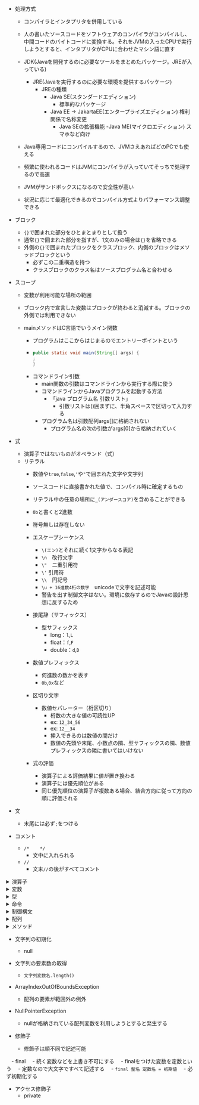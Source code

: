 
- 処理方式
  - コンパイラとインタプリタを併用している
  - 人の書いたソースコードをソフトウェアのコンパイラがコンパイルし、中間コードのバイトコードに変換する。それをJVMの入ったCPUで実行しようとすると、インタプリタがCPUに合わせたマシン語に直す
  - JDK(Javaを開発するのに必要なツールをまとめたパッケージ。JREが入っている)
    - JRE(Javaを実行するのに必要な環境を提供するパッケージ)
      - JREの種類
        - Java SE(スタンダードエディション)
          - 標準的なパッケージ
        - Java EE → JakartaEE(エンタープライズエディション) 権利関係で名称変更
          - Java SEの拡張機能
        -Java ME(マイクロエディション) スマホなど向け

  - Java専用コードにコンパイルするので、JVMさえあればどのPCでも使える
  - 頻繁に使われるコードはJVMにコンパイラが入っていてそっちで処理するので高速
  - JVMがサンドボックスになるので安全性が高い
  - 状況に応じて最適化できるのでコンパイル方式よりパフォーマンス調整できる

- ブロック
  - `{}`で囲まれた部分をひとまとまりとして扱う
  - 通常`{}`で囲まれた部分を指すが、1文のみの場合は`{}`を省略できる
  - 外側の`{}`で囲まれたブロックをクラスブロック、内側のブロックはメソッドブロックという
    - 必ずこの二重構造を持つ
    - クラスブロックのクラス名はソースプログラム名と合わせる

- スコープ
  - 変数が利用可能な場所の範囲
  - ブロック内で宣言した変数はブロックが終わると消滅する。ブロックの外側では利用できない

  - mainメソッドはC言語でいうメイン関数
    - プログラムはここからはじまるのでエントリーポイントという
    - ```Java
      public static void main(String[] args) {
      ;
      }
      ```
    - コマンドライン引数
      - main関数の引数はコマンドラインから実行する際に使う
      - コマンドラインからJavaプログラムを起動する方法
        - 「java プログラム名 引数リスト」
          - 引数リストは()囲まずに、半角スペースで区切って入力する
      - プログラム名は引数配列args[]に格納されない
        - プログラム名の次の引数がargs[0]から格納されていく
        

- 式
  - 演算子ではないものがオペランド（式）
  - リテラル
    - 数値や`true`,`false`,`'`や`"`で囲まれた文字や文字列
    - ソースコードに直接書かれた値で、コンパイル時に確定するもの
    - リテラル中の任意の場所に`_(アンダースコア)`を含めることができる
    - `0b`と書くと2進数
    - 符号無しは存在しない

    - エスケープシーケンス
      - `\(エン)`とそれに続く1文字からなる表記
      - `\n`　改行文字
      - `\"`　二重引用符
      - `\'` 引用符
      - `\\`　円記号
      - `\u + 16進数4桁の数字`　unicodeで文字を記述可能
      - 警告を出す制御文字はない。環境に依存するのでJavaの設計思想に反するため

    - 接尾辞（サフィックス）
      - 型サフィックス
        - long：`l`,`L`
        - float：`f`,`F`
        - double：`d`,`D`
 
    - 数値プレフィックス
      - 何進数の数かを表す
      - `0b`,`0x`など
       
    - 区切り文字
      - 数値セパレーター（桁区切り）
        - 桁数の大きな値の可読性UP
        - ex: `12_34_56`
        - ex: `12__34`
        - 挿入できるのは数値の間だけ
        - 数値の先頭や末尾、小数点の隣、型サフィックスの隣、数値プレフィックスの隣に書いてはいけない

    - 式の評価
      - 演算子による評価結果に値が置き換わる
      - 演算子には優先順位がある
      - 同じ優先順位の演算子が複数ある場合、結合方向に従って方向の順に評価される

- 文
  - 末尾には必ず`;`をつける

- コメント
  - `/*    */`
    - 文中に入れられる
  - `//       `
    - 文末`//`の後がすべてコメント
   

<details>
<summary>演算子</summary>
  
- 算術演算子
   - 左右の数値オペランドを使って四則計算を行う演算子
     
| 演算子 | 機能 | 優先順位 | 評価の方向 | 評価の例 |
| ---- | ---- | ---- | ---- | ---- |
| + | 加算 | 5 | 左 → 右 | 3 + 5 →8 |
| - | 減算 | 5 | 左 → 右 | 10 - 3 → 7 |
| * | 乗算 | 4 | 左 → 右 | 3 * 2 → 6 |
| / | 除算 | 4 | 左 → 右 | 3.2 / 2 → 1.6  9 / 2 → 4 |
| % | 剰余 | 4 | 左 → 右 | 9 % 2 → 1 |

- 文字列結合演算子
    | コード | 結果 | 起きていること |
    |----|----|----|
    | "文字列" + 10 | 文字列10 | 10が文字列の末尾に連結され、10までの文字列になる |
    | 10 + 10 + "文字列" | 20文字列 | 先に10 + 10が計算され、文字列が連結される |
    | "文字列" + 10 + 'a' | 文字列10a | 文字列に10とaが順に連結されて全体が文字列になる |
    | "文字列" + 10 + 10 | 文字列1010 | 文字列に10と10が順に連結され全体が文字列になる |
    | "文字列" + (10 + 10) | 文字列20 | ()がついているので先に10 + 10が計算され、20が文字列に連結され全体が文字列になる |
    | 'a' + 10 + 10 | 117 | aの文字コードの数字が97で、一文字はint型の文字コードとなるので、97 + 10 + 10されてintの117が出力される |

- 代入演算子
   - `=`演算子
     - 右辺を左辺に代入
     - 優先順位 15
     - 左 ← 右 結合
     - `a = 10` → `a`(中身は10）

- 複合代入演算子
    | 演算子 | 機能 | 優先順位 | 結合 |
    |----|----|----|----|
    | += | 左辺と右辺を加算して左辺に代入 | 15 | 左 ← 右 |
    | -= | 左辺と右辺を減算して左辺に代入 | 15 | 左 ← 右 |
    | *= | 左辺と右辺を乗算して左辺に代入 | 15| 左 ← 右 |
    | /= | 左辺と右辺を除算して左辺に代入 | 15 | 左 ← 右 |
    | %= | 左辺と右辺を除算し、その余りを左辺に代入 | 15 | 左 ← 右 |
    | += | 左辺の後に右辺を連結して代入 | 15 | 左 ← 右 |

- インクリメント/デクリメント演算子
    | 演算子 | 機能 | 優先順位 | 結合 |
    |----|----|----|----|
    | ++ | 値を1増やす | 1 | 左 → 右 |
    | -- | 値を1減らす | 1 | 左 → 右 |
    
- 文字列結合演算子

- 関係演算子
  - `==`
    - 左辺と右辺が等しい
  - `!=`
    - 左辺と右辺が異なる
  - `>`
    - 左辺が右辺より大きい
  - `<`
    - 左辺が右辺より小さい
  - `>=`
    - 左辺が右辺より大きいか等しい
  - `<=`
    - 左辺が右辺より小さいか等しい

- 論理演算子
  - `&&`
    - 左辺と右辺両方の評価が`true`なら、`true`
  - `||`
    - 左辺か右辺どちらか一方でも`true`なら、`true`
  - `!` (否定演算子)
    - `!`に続く条件式に合っていなければ`true`

 - 短絡評価（ショートサーキット）
   - `&&`は左辺が`false`なら右辺の評価は行わない
   - `||`は左辺が`true`なら右辺の評価は行わない

 - 両辺を必ず評価する論理演算子
   - `&`, `|`
     `&`と`|`がそれぞれひとつずつであれば、短絡評価を行わず、両辺を評価する

</details>

<details>
<summary>変数</summary>
	
- 変数宣言
  - `型名 変数名;`
  - ex: `int a;`
  - 宣言時に代入して初期化が可能
    - `型名 変数名 = 値;`
  
- 変数名
  - 変数など自分で名前をつけるものに使える文字を識別子という
  - 1文字目
    - 小文字と大文字の英字、`_(アンダーバー)`、`$(ドル)`
  - 2文字目
    - 1文字目のものに加え、数字
  - 予約語は不可
  - Java8までは`_(アンダーバー)`のみの変数名が利用可能だったが現在は不可
  - 慣習的には、変数名の1文字目は小文字にする。ただし、複数の単語をつなげて変数名にする場合は2つ目以降の単語の先頭を大文字にする

  - 変数を初期化せずコンパイルするとエラーになる

</details>

<details>
<summary>型</summary>
	
- 基本型(プリミティブ型)
  - 整数型
    - 整数型
      - int
        - 整数のデフォルトはint
        - 4バイト
  
      - short
        - 1バイト
        
      - long
        - 8バイト
        
      - byte
        - 1バイト
        
    - 小数型
      - double
        - 実数のデフォルトはdouble
          - 8バイト
          
      - float
        - 4バイト
        
    - 文字
      - char
      - `''`(シングルクォーテーション)で囲む
        - 1文字**2バイト**
        
    - 真偽値
      - boolean
        - `true`か`false`を返す
        - 処理系によるが1バイトが多い
        
- 参照型
  - null
    - 参照型変数に代入可能
    - どこも参照していない状態にする
    - `null`を代入してどこも参照していない状態にすることを「参照を切る」という
      
  - 文字列型
      - Strinig
        - `""`で囲む
        - 1文字("A")でも可
        - テキストブロック
          - 改行の多い文字列で直感的に記述する方法
          - 2つの`"""`で囲まれた文字列を表記したままの文字列情報として解釈される
          - 開始の`"""`の後ろには文字列情報を書いてはならず、すぐに改行しなければならない
          - 2つの`"""`の空いたの各行のうち、最も左側に文字を記述した部分を複数行リテラルの左端と見なす
          - 2つの`"""`内の各行の左端までの空間と、後ろの`"""`の前の空間はスペースかタブかどちらかに統一すると実行結果が揃う

- 型変換
  - 小さい型から大きい型に変換する際は明示しなくても自動でやってくれる
  - 大きい型から小さい型に変換する際は明示しないとエラーになる
  - ex:
  ```java
     double a = 5.3;
     int b = a; // 「bの値は"5"にならない。エラーになる」
  ```
    - byte型とshort型の変数にint型を代入することは、実害のない範囲で例外的に認められている
       
  - キャスト演算子
    - 変数の前に(型名)を記述すると、`()`内の型に変換する
    - ex: :`int a = (int)3.2;`

  - 演算時の自動型変換
    - 異なる型で演算を行うと、意味的に大きな型に統一されてから演算される
    - byte < short < int < long < float < double

  - byteとshortの演算時強制型変換
    - 演算時も強制的にint型に変換される
    - byte型のb1とb2を足す場合`byte a = b1 + b2`ではなく`int a = b1 + b2`とする

  - 文字列を含む演算時の型変換
    - 片方のオペランドがString型なら、もう一方もString型に変換してから連結する

</details>

<details>
<summary>命令</summary>

- 命令実行の文
  - `呼び出す命令の名前(引数);`
- System.out.
  標準出力という意味
- println
  画面に出力して改行
- print
  画面に出力（改行はしない）

- キーボードからの入力を受け取る
  - `String str = new java.util.Scanner(System.in).nextLine();`
    - nextLine()は文字列
  - `int n = new java.util.Scanner(System.in).nextInt();`
    - nextInt()は整数
  - Scanner
    - やや遅い
    - 自動変換(nextInt()など)
    - 簡単な標準入力に
  - BufferedReader
    - 高速
    - 自動変換できない
    - Integer.parseInt()で自分で変換が必要
    - 大量のデータやファイル処理に向いている

- equals
  - 文字列を比較するにはこの関数がいる
  - `文字列型の変数.equals(比較相手の文字列)`

- Math.max()
  - `Math.max(引数1, 引数2)`
  - 引数2つを比較して大きい方を数値が返却される
    
- 文字列を数値に変換する
  - Integer.parseInt(str)
    - 整数に変換
  - Double.prseDouble(str)
    - 小数に変換
  - ```Java
       String c = "30";
	   System.out.println(Intrger.parseInt(c));
    ```
    - 上記コードも実現可能だが、Double型のcを再利用できないので、再利用したい場合は別で変数をとる
    ```Java
       String c = "30";
       int n = Interger.parseInt(age);
       System.out.println(n);
    ```

  - Random()
    - Randomメソッドを呼び出す
      - ex: `int r = new java.util.Random().nextInt(90);`
        - 以下の書き方と同じ
        ex:

```java
   Random random = new Random();
   int r = random.nextInt(90)
```
<br>		
    - MathクラスのRandomメソッドでも可能
	  - ex: `int r = (int)(Math.random()*90);`
      - double型しか返らない
    - `nextInt(90)`の場合、0～89が返る。
       1から90にしたい場合は`nextInt(90) + 1`にする

</details>

<details>
<summary>制御構文</summary>

- 条件式
  - 条件式は、評価結果が`true`または`false`になるものでなければならない
  - 文字列の比較は`文字列型の変数.equals(比較相手の文字列)`で行う
  - 条件式内に`=`を使用するのは推奨されない

  - 論理演算子を用いた条件式
    - 2つ以上の条件を組み合わせられる
    - ex : `if (a > b && c == 5) {…`

- if文
  - ```Java
       boolean a = true;
       if (a == true) {
         /* 中略 */ ;
      　} else {
         /* 中略 */ ;
        }
    ```
  - if構文の種類
    - if-else構文
      - 通常の、`if`の条件式に当てはまれば`if`の中の文を、当てはまらなければ`else`の中の文を実行する
    - if構文
      - `if`の条件式に当てはまらなければ何もしない場合、`else`を省略できる
    - if-else if-else構文
      - `false`のとき更に別の条件で分岐させる

- (伝統的でない)switch文
  - 条件式には整数（byte, short, int）、String, char型が使用可能
  - 定数でも変数でもいい
  - ラベルには定数のみ使用可能。コードに直接書かれた文字列も使用可能
  - `switch`の直後の条件式は変数名を書く
  - `case`の直後には値を書き、その直後には`-> {処理内容}`を記述する
  - `default -> {処理内容}`の部分は条件に合致しないときの処理が不要な場合は省略可能
  - 値は複数設定できる
  - 値の`case`に`break`がなくても下の`case`に続くことはない
  - breakがあってもいい
  - ex :
  ```java
     int a = 1;
     switch (a) {
       case 1, 2 -> {
         System.out.println("x");
       }
       case 3 -> {
         System.out.println("y");
       }
       case 4, 5 -> {
         System.out.println("z");
       }
     }
  ```
  - 伝統的なswitch文
    - `case`の次の値の後に`:`をつける
    - `-> {}`は使わない
    - `case`内の文の最後に`break;`を置くとその`case`内の文の処理が終わるとswitch文を抜け出す
    - `break;`を置かなかった場合、下の`case`も続けて実行される
      - 複数の値を1つの`case`に設定するときは<br>
        `case 1, 2:`もしくは<br>
      ```Java
         case 1:
         case 2:
      ```
        と記述する
        
      - ex :
      ```Java
         int a = 1;
         switch (a) {
         　case 1, 2:
             System.out.println("x");
             break;
           case 3:
             System.out.println("y");
             break;
           case 4, 5:
             System.out.println("z");
         } 
      ```
  - switch式
    - 変数にswitch文全体を代入することで、変数を引用したとき、switch文の結果が変数に代入される
    - defaultは省略可能だが、変数に代入する際は必須
    - 伝統的なswitch文は使えない
    - ```Java
         String s = switch (a) {
           case 1 -> "w";
           case 2 -> "x";
           case 3 -> "y";
           default -> "z";
         };
         System.out.println("a");
      ```
| | 書き方 | 条件値 | ラベル | 複数の値 | break |default |
|----|----|----|----|----|----|
| switch文 | switch(){<br>case 1 -> { | byte, short, int, char, String. enum | 定数(変数でない文字列,クラス定数, enumも可) | case 1, 2 -> | なくても下のcaseは実行されない<br>あってもエラーにはならない | default -> {<br>なくてもよい |
| 伝統的なswitch文 | switch () {<br>case 1: | byte, short, int, char, String, enum | 定数(変数でない文字列,クラス定数,enumも可 | case 1, 2: | ないと下のcaseも実行される |default : または<br>default:<br>なくてもよい |
| switch式 | String a = switch () {<br>case -><伝統的なswitch文は使えない | byte, short, int, char, String, enum | 定数(変数でない文字列,クラス定数,enumも可 | case 1, 2 -> | 使用不可 | 必ずいる(enumの値を網羅しているときのみ不要 |
      
- while文
  - `while ()`の`()`内の条件式が`true`の間、直後の`{}`で囲まれたブロック部分を繰り返し実行する
  - ```Java
       boolean a = true;
       while (a == true) {
         /* 中略 */ ;
       }
    ```

- do-while文
  - 最初に一度は必ず実行する
  - ex :
  ```Java
     do {
       a--;
     } while (a < 5);
  ```

- for文
  - 決まった回数だけ繰り返す
  - 必ずしも繰り返し条件や繰り返し時処理に利用した変数を、繰り返し条件でも使わなければならないわけではない
  - 繰り返し条件式内の各文は省略可能
      - ex: `for (;;)`
  - ex :
  ```Java
     for (int i = 0; i < 10; i++) {
       System.out.println("ABC");
     }
  ```

- 制御構造のネスト（入れ子）
  - ```Java
       for (int i = 1; i < 10; i++) {
	     for (int j = 1;  j < 10; j++) {
    ```

- 繰り返しの中断
  - break文
  - continue文
    
</details>

<details>
<summary>配列</summary>

- 配列は参照渡しなので、同じ実体を共有する

- 配列の宣言
  - `型名[] 変数名`

- 要素の作成と代入
  - `配列変数名 = new 型名[要素数];`
  - ex: `a = new int[5];`

- 配列の宣言と要素の作成を同時に行う
  - `型名[] 配列変数名 = new 型名[要素数];`
  - ex: `int[] a = new int[5];`

- 配列の作成と初期化
  - `型名[] 配列変数名 = new 型名[] {値1, 値2...};`または
  - ex: `int[] a = new int[] {10, 20...};`
  - `型名[] 配列変数名 = {値1, 値2...};`でも可
  - ex: `int[] a = {10, 20...};`

- 配列のメモリ
  - 配列変数と要素はメモリ上の別の場所に格納される。配列変数には先頭要素のアドレスが代入される

- 参照
  - 配列変数名を記述すると「この配列の実体のアドレスは○○です」と返す
  - メモリ上のアドレスを代入する変数を参照型という
  - array[n]としたとき、配列arrayからarray[0]のアドレスを見つけ、そこからn個後ろの区画を読み書きする

- 配列の代入
  - 別の配列に配列を代入すると同じ配列を参照するので、片方を変更するともう片方も変わる

- 配列を別の配列にコピーする
  - Arrays.copyOf()
    `型名[] コピー先配列名 = Arrays.copyOf(コピー元配列名, コピーしたい要素数);`
    `int[] copied = Arrays.copyOf(original, original.length);`
    - 要素数を増やすことも可能。その場合、追加分の要素番号の値はデフォルト値になる
  - System.arraycopy()
    - 同じサイズでしかコピーできない
    - コピー範囲を細かく指定可能
    - `System.arraycopy(コピー元配列名, コピー元のコピー開始位置要素番号, コピー先配列名, コピー先のコピー開始位置要素番号, 長さ)`
        ```Java
           int[] original = {10, 20, 30, 40, 50};
           int[] copied = new int[3];
           System.arraycopy(original, 1, copied, 0, 3);
           // コピー先配列出力 20, 30, 40
        ```
    - Arrays.copyOf()より高速

- ガベージコレクション
  - 自動的にどの変数からも参照されなくなったメモリを片付けてくれる仕組み
  - 対象はヒープ領域（動的なメモリ管理を行う場所）
    
- 配列の長さを調べる
  - `配列変数名. length`
    
- 拡張for文
  - 配列の要素を順番に参照する
  - ```Java
       for (型名 任意の変数名 : 配列変数名) {
         ;
       }
    ```
  - ex:
  ```Java
     for (int value : scores) {
       ;
     }
  ```

- 多次元配列
  - 2次元配列の宣言
    - `型名[][]配列変数名 = new 型名[外側の配列の要素数][内側の配列の要素数];`
    - 外側の配列の要素数は省略可能
    - `型名[][] 配列変数名 ={{値1, 値2, 値3}, {値4, 値5, 値6}};`でも可

  - 2次元配列の要素の利用
    - `配列変数名[外側の配列の要素番号][内側の配列の要素番号]`
    
    
 
</details>

<details>
<summary>メソッド</summary>

- 各メソッドの順序は自由。必ずmainメソッドから開始し、mainメソッドの上に他のメソッドが書かれていても、下に書かれていてもどちらでもmainメソッド内で呼び出されていれば問題ない

- メソッドの定義
  - ```Java
       public static void メソッド名() {
         ;
       }
    ```

- メソッドの呼び出し
  - `メソッド名()`

- return文
  - メソッド内でreturn文を記述するとそこでメソッドは終了するので、その後ろの処理は行われない
    
  - メソッドの戻り値
  - 戻り値は一つのみ
    - 引数なしで戻り値のあるメソッド
      - ```Java
           ～double getAvg() {
             double avg = score /20;
             return avg;
           }

           ～main() {
             double num = h1.getAvg();～
           ```
- オーバーロード（多重定義）
  - 同じ名前のメソッドを定義すること
  - 引数の型が異なるか、引数の数が異なる場合、同じ名前のメソッドを作れる
  - 引数は同じで、戻り値の型だけ異なるものは定義できない
  - シグネチャ
    - メソッド宣言に記述するメソッド名、引数の個数、型、並び順の情報（戻り値の型は含まない）

</details>

- 文字列の初期化
  - null

- 文字列の要素数の取得
  - `文字列変数名.length()`
  

</details>

- ArrayIndexOutOfBoundsException
  - 配列の要素が範囲外の例外

- NullPointerException
  - nullが格納されている配列変数を利用しようとすると発生する

- 修飾子
  - 修飾子は順不同で記述可能
    
　- final
  　- 続く変数などを上書き不可にする
  　- finalをつけた変数を定数という
  　- 定数なので大文字ですべて記述する
  　- `final 型名 定数名 = 初期値`
  　- 必ず初期化する

  - アクセス修飾子
    - private
